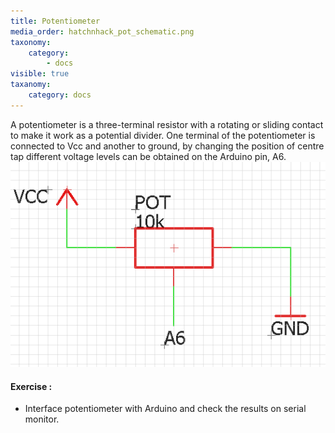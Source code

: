 ```yaml
---
title: Potentiometer
media_order: hatchnhack_pot_schematic.png
taxonomy:
    category:
        - docs
visible: true
taxanomy:
    category: docs
---
```


A potentiometer is a three-terminal resistor with a rotating or sliding contact to make it work as a potential divider. One terminal of the potentiometer is connected to Vcc and another to ground, by changing the position of centre tap different voltage levels can be obtained on the Arduino pin, A6. 
![hatchnhack_pot_schematic](hatchnhack_pot_schematic.png?classes=caption "ARBD1 POTENTIOMETER")
#### Exercise :
+ Interface potentiometer with Arduino and check the results on serial monitor.